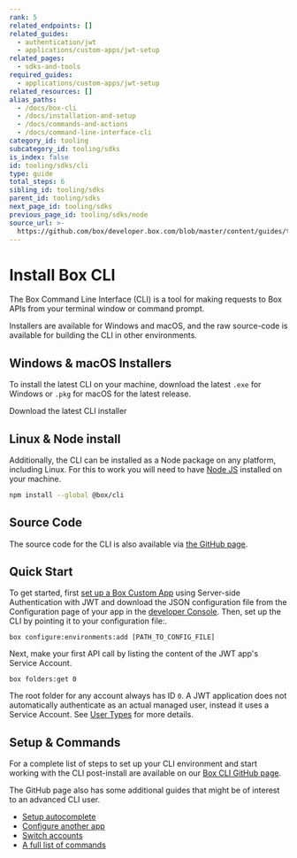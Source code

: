 ```yaml
---
rank: 5
related_endpoints: []
related_guides:
  - authentication/jwt
  - applications/custom-apps/jwt-setup
related_pages:
  - sdks-and-tools
required_guides:
  - applications/custom-apps/jwt-setup
related_resources: []
alias_paths:
  - /docs/box-cli
  - /docs/installation-and-setup
  - /docs/commands-and-actions
  - /docs/command-line-interface-cli
category_id: tooling
subcategory_id: tooling/sdks
is_index: false
id: tooling/sdks/cli
type: guide
total_steps: 6
sibling_id: tooling/sdks
parent_id: tooling/sdks
next_page_id: tooling/sdks
previous_page_id: tooling/sdks/node
source_url: >-
  https://github.com/box/developer.box.com/blob/master/content/guides/tooling/sdks/cli.md
---
```


# Install Box CLI

The Box Command Line Interface (CLI) is a tool for making requests to
Box APIs from your terminal window or command prompt.

Installers are available for Windows and macOS, and the raw source-code is
available for building the CLI in other environments.

## Windows & macOS Installers

To install the latest CLI on your machine, download the latest
`.exe` for Windows or `.pkg` for macOS for the latest release.

<CTA to="https://github.com/box/boxcli/releases">
Download the latest CLI installer

</CTA>

## Linux & Node install

Additionally, the CLI can be installed as a Node package on any platform,
including Linux. For this to work you will need to have
[Node JS](https://nodejs.org/) installed on your machine.

```bash
npm install --global @box/cli
```

## Source Code

The source code for the CLI is also available via [the GitHub page][cli].

## Quick Start

To get started, first [set up a Box Custom App][jwt-guide] using Server-side
Authentication with JWT and download the JSON configuration file from the
Configuration page of your app in the [developer Console][devconsole]. Then, set
up the CLI by pointing it to your configuration file:.

```cli
box configure:environments:add [PATH_TO_CONFIG_FILE]
```

Next, make your first API call by listing the content of the JWT app's Service
Account.

```cli
box folders:get 0
```

<Message>

The root folder for any account always has ID `0`. A JWT application does not
automatically authenticate as an actual managed user, instead it uses a
Service Account. See [User Types](g://authentication/user-types) for more details.

</Message>

## Setup & Commands

For a complete list of steps to set up your CLI environment and start working
with the CLI post-install are available on our [Box CLI GitHub page][cli].

The GitHub page also has some additional guides that might be of interest to an
advanced CLI user.

* [Setup autocomplete][cli-autocomplete]
* [Configure another app][cli-add-config]
* [Switch accounts][cli-switch]
* [A full list of commands][cli-commands]

[cli]: https://github.com/box/boxcli
[cli-releases]: https://github.com/box/boxcli/releases
[cli-getting-started]: https://github.com/box/boxcli#getting-started
[cli-commands]: https://github.com/box/boxcli#command-topics
[jwt-guide]: g://applications/custom-apps/jwt-setup
[devconsole]: https://app.box.com/developers/console
[cli-autocomplete]: https://github.com/box/boxcli/blob/master/docs/autocomplete.md
[cli-switch]: https://github.com/box/boxcli/blob/master/docs/configure.md#box-configureenvironmentsswitch-user-userid
[cli-add-config]: https://github.com/box/boxcli/blob/master/docs/configure.md#box-configureenvironmentsadd-path
